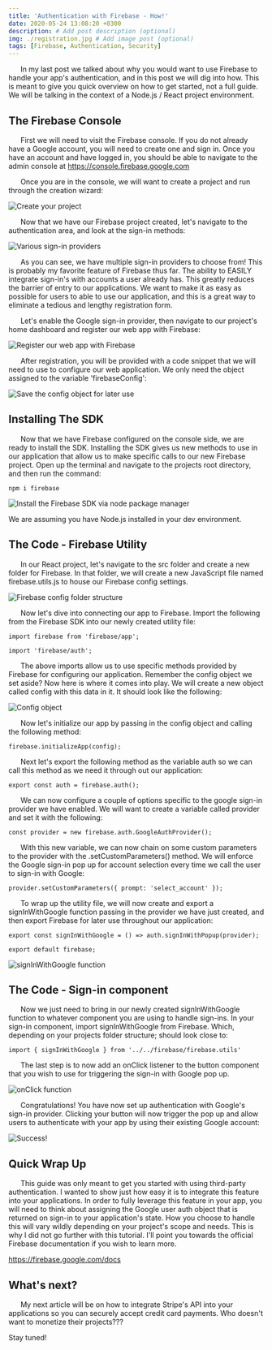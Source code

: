 ```yaml
---
title: 'Authentication with Firebase - How!'
date: 2020-05-24 13:08:20 +0300
description: # Add post description (optional)
img: ./registration.jpg # Add image post (optional)
tags: [Firebase, Authentication, Security]
---
```


&nbsp;&nbsp;&nbsp;&nbsp;&nbsp;&nbsp;In my last post we talked about why you would want to use Firebase to handle your app's authentication, and in this post we will dig into how. This is meant to give you quick overview on how to get started, not a full guide. We will be talking in the context of a Node.js / React project environment.

## The Firebase Console

&nbsp;&nbsp;&nbsp;&nbsp;&nbsp;&nbsp;First we will need to visit the Firebase console. If you do not already have a Google account, you will need to create one and sign in. Once you have an account and have logged in, you should be able to navigate to the admin console at https://console.firebase.google.com

&nbsp;&nbsp;&nbsp;&nbsp;&nbsp;&nbsp;Once you are in the console, we will want to create a project and run through the creation wizard:

![Create your project](./create-project.jpg)

&nbsp;&nbsp;&nbsp;&nbsp;&nbsp;&nbsp;Now that we have our Firebase project created, let's navigate to the authentication area, and look at the sign-in methods:

![Various sign-in providers](./providers.jpg)

&nbsp;&nbsp;&nbsp;&nbsp;&nbsp;&nbsp;As you can see, we have multiple sign-in providers to choose from! This is probably my favorite feature of Firebase thus far. The ability to EASILY integrate sign-in's with accounts a user already has. This greatly reduces the barrier of entry to our applications. We want to make it as easy as possible for users to able to use our application, and this is a great way to eliminate a tedious and lengthy registration form.

&nbsp;&nbsp;&nbsp;&nbsp;&nbsp;&nbsp;Let's enable the Google sign-in provider, then navigate to our project's home dashboard and register our web app with Firebase:

![Register our web app with Firebase](./reg1.jpg)

&nbsp;&nbsp;&nbsp;&nbsp;&nbsp;&nbsp;After registration, you will be provided with a code snippet that we will need to use to configure our web application. We only need the object assigned to the variable 'firebaseConfig':

![Save the config object for later use](./reg2.png)

## Installing The SDK

&nbsp;&nbsp;&nbsp;&nbsp;&nbsp;&nbsp;Now that we have Firebase configured on the console side, we are ready to install the SDK. Installing the SDK gives us new methods to use in our application that allow us to make specific calls to our new Firebase project. Open up the terminal and navigate to the projects root directory, and then run the command:

`npm i firebase`

![Install the Firebase SDK via node package manager](./term1.png)

We are assuming you have Node.js installed in your dev environment.

## The Code - Firebase Utility

&nbsp;&nbsp;&nbsp;&nbsp;&nbsp;&nbsp;In our React project, let's navigate to the src folder and create a new folder for Firebase. In that folder, we will create a new JavaScript file named firebase.utils.js to house our Firebase config settings.

![Firebase config folder structure](./utils.png)

&nbsp;&nbsp;&nbsp;&nbsp;&nbsp;&nbsp;Now let's dive into connecting our app to Firebase. Import the following from the Firebase SDK into our newly created utility file:

`import firebase from 'firebase/app';`

`import 'firebase/auth';`

&nbsp;&nbsp;&nbsp;&nbsp;&nbsp;&nbsp;The above imports allow us to use specific methods provided by Firebase for configuring our application. Remember the config object we set aside? Now here is where it comes into play. We will create a new object called config with this data in it. It should look like the following:

![Config object](./config.png)

&nbsp;&nbsp;&nbsp;&nbsp;&nbsp;&nbsp;Now let's initialize our app by passing in the config object and calling the following method:

`firebase.initializeApp(config);`

&nbsp;&nbsp;&nbsp;&nbsp;&nbsp;&nbsp;Next let's export the following method as the variable auth so we can call this method as we need it through out our application:

`export const auth = firebase.auth();`

&nbsp;&nbsp;&nbsp;&nbsp;&nbsp;&nbsp;We can now configure a couple of options specific to the google sign-in provider we have enabled. We will want to create a variable called provider and set it with the following:

`const provider = new firebase.auth.GoogleAuthProvider();`

&nbsp;&nbsp;&nbsp;&nbsp;&nbsp;&nbsp;With this new variable, we can now chain on some custom parameters to the provider with the .setCustomParameters() method. We will enforce the Google sign-in pop up for account selection every time we call the user to sign-in with Google:

`provider.setCustomParameters({ prompt: 'select_account' });`

&nbsp;&nbsp;&nbsp;&nbsp;&nbsp;&nbsp;To wrap up the utility file, we will now create and export a signInWithGoogle function passing in the provider we have just created, and then export Firebase for later use throughout our application:

`export const signInWithGoogle = () => auth.signInWithPopup(provider);`

`export default firebase;`

![signInWithGoogle function](./utils2.png)

## The Code - Sign-in component

&nbsp;&nbsp;&nbsp;&nbsp;&nbsp;&nbsp;Now we just need to bring in our newly created signInWithGoogle function to whatever component you are using to handle sign-ins. In your sign-in component, import signInWithGoogle from Firebase. Which, depending on your projects folder structure; should look close to:

`import { signInWithGoogle } from '../../firebase/firebase.utils'`

&nbsp;&nbsp;&nbsp;&nbsp;&nbsp;&nbsp;The last step is to now add an onClick listener to the button component that you wish to use for triggering the sign-in with Google pop up.

![onClick function](./onClick.png)

&nbsp;&nbsp;&nbsp;&nbsp;&nbsp;&nbsp;Congratulations! You have now set up authentication with Google's sign-in provider. Clicking your button will now trigger the pop up and allow users to authenticate with your app by using their existing Google account:

![Success!](./popup.png)

## Quick Wrap Up

&nbsp;&nbsp;&nbsp;&nbsp;&nbsp;&nbsp;This guide was only meant to get you started with using third-party authentication. I wanted to show just how easy it is to integrate this feature into your applications. In order to fully leverage this feature in your app, you will need to think about assigning the Google user auth object that is returned on sign-in to your application's state. How you choose to handle this will vary wildly depending on your project's scope and needs. This is why I did not go further with this tutorial. I'll point you towards the official Firebase documentation if you wish to learn more.

https://firebase.google.com/docs

## What's next?

&nbsp;&nbsp;&nbsp;&nbsp;&nbsp;&nbsp;My next article will be on how to integrate Stripe's API into your applications so you can securely accept credit card payments. Who doesn't want to monetize their projects???

Stay tuned!
